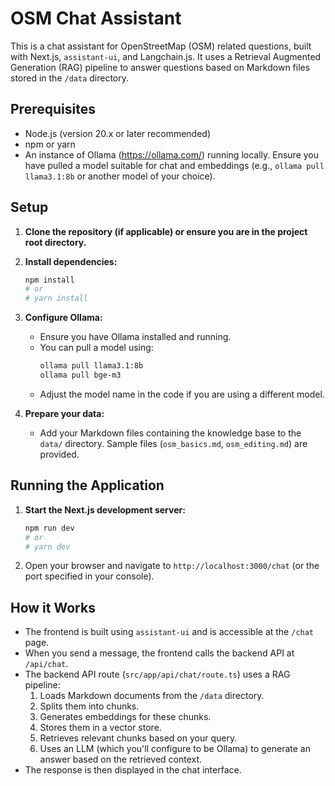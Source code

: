 # OSM Chat Assistant

This is a chat assistant for OpenStreetMap (OSM) related questions, built with Next.js, `assistant-ui`, and Langchain.js. It uses a Retrieval Augmented Generation (RAG) pipeline to answer questions based on Markdown files stored in the `/data` directory.

## Prerequisites

- Node.js (version 20.x or later recommended)
- npm or yarn
- An instance of Ollama (https://ollama.com/) running locally. Ensure you have pulled a model suitable for chat and embeddings (e.g., `ollama pull llama3.1:8b` or another model of your choice).

## Setup

1.  **Clone the repository (if applicable) or ensure you are in the project root directory.**

2.  **Install dependencies:**
    ```bash
    npm install
    # or
    # yarn install
    ```
    
3. **Configure Ollama:**
    - Ensure you have Ollama installed and running.
    - You can pull a model using:
      ```bash
      ollama pull llama3.1:8b
      ollama pull bge-m3
      ```
    - Adjust the model name in the code if you are using a different model.

4.  **Prepare your data:**
    - Add your Markdown files containing the knowledge base to the `data/` directory. Sample files (`osm_basics.md`, `osm_editing.md`) are provided.

## Running the Application

1.  **Start the Next.js development server:**
    ```bash
    npm run dev
    # or
    # yarn dev
    ```
2.  Open your browser and navigate to `http://localhost:3000/chat` (or the port specified in your console).

## How it Works

-   The frontend is built using `assistant-ui` and is accessible at the `/chat` page.
-   When you send a message, the frontend calls the backend API at `/api/chat`.
-   The backend API route (`src/app/api/chat/route.ts`) uses a RAG pipeline:
    1.  Loads Markdown documents from the `/data` directory.
    2.  Splits them into chunks.
    3.  Generates embeddings for these chunks.
    4.  Stores them in a vector store.
    5.  Retrieves relevant chunks based on your query.
    6.  Uses an LLM (which you'll configure to be Ollama) to generate an answer based on the retrieved context.
-   The response is then displayed in the chat interface.
